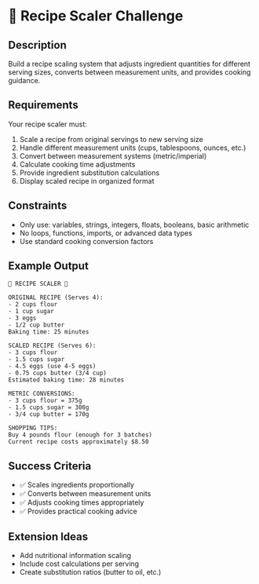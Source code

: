 # 🍳 Recipe Scaler Challenge

## Description
Build a recipe scaling system that adjusts ingredient quantities for different serving sizes, converts between measurement units, and provides cooking guidance.

## Requirements
Your recipe scaler must:
1. Scale a recipe from original servings to new serving size
2. Handle different measurement units (cups, tablespoons, ounces, etc.)
3. Convert between measurement systems (metric/imperial)
4. Calculate cooking time adjustments
5. Provide ingredient substitution calculations
6. Display scaled recipe in organized format

## Constraints
- Only use: variables, strings, integers, floats, booleans, basic arithmetic
- No loops, functions, imports, or advanced data types
- Use standard cooking conversion factors

## Example Output
```
🍳 RECIPE SCALER 🍳

ORIGINAL RECIPE (Serves 4):
- 2 cups flour
- 1 cup sugar  
- 3 eggs
- 1/2 cup butter
Baking time: 25 minutes

SCALED RECIPE (Serves 6):
- 3 cups flour
- 1.5 cups sugar
- 4.5 eggs (use 4-5 eggs)
- 0.75 cups butter (3/4 cup)
Estimated baking time: 28 minutes

METRIC CONVERSIONS:
- 3 cups flour = 375g
- 1.5 cups sugar = 300g
- 3/4 cup butter = 170g

SHOPPING TIPS:
Buy 4 pounds flour (enough for 3 batches)
Current recipe costs approximately $8.50
```

## Success Criteria
- ✅ Scales ingredients proportionally
- ✅ Converts between measurement units
- ✅ Adjusts cooking times appropriately
- ✅ Provides practical cooking advice

## Extension Ideas
- Add nutritional information scaling
- Include cost calculations per serving
- Create substitution ratios (butter to oil, etc.)